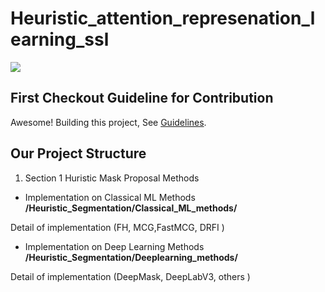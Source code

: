 # Heuristic_attention_represenation_learning_ssl
![](images/project_pipline.png)

## First Checkout Guideline for Contribution

Awesome! Building this project, See [ Guidelines](contribution_guideline.md).

## Our Project Structure 

1. Section 1 Huristic Mask Proposal Methods 
+ Implementation on Classical ML Methods **/Heuristic_Segmentation/Classical_ML_methods/**

Detail of implementation (FH, MCG,FastMCG, DRFI ) 

+ Implementation on Deep Learning Methods **/Heuristic_Segmentation/Deeplearning_methods/**

Detail of implementation (DeepMask, DeepLabV3, others ) 
